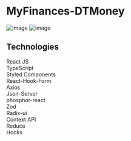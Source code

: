 # MyFinances-DTMoney
![image](https://user-images.githubusercontent.com/61881055/185909322-6e8113c8-4ecb-45f1-a042-508f1a1dfd74.png)
![image](https://user-images.githubusercontent.com/61881055/185909983-dcc48f66-57c6-4c8e-885b-f8a1e1245a4a.png)

## Technologies
React JS <br>
TypeScript <br>
Styled Components <br>
React-Hook-Form <br>
Axios <br>
Json-Server <br>
phosphor-react <br>
Zod <br>
Radix-ui <br>
Context API<br>
Reduce <br>
Hooks <br>
